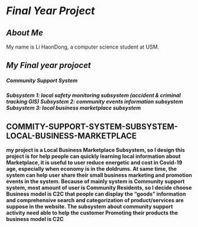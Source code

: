 # **_Final Year Project_**


## ***About Me*** 
My name is Li HaonDong, a computer science student at USM. 

## ***My Final year projocet***
##### Community Support System

***Subsystem 1: local safety monitoring subsystem (accident & criminal tracking GIS)
   Subsystem 2: community events information subsystem
   Subsystem 3: local business marketplace subsystem***

## COMMITY-SUPPORT-SYSTEM-SUBSYSTEM- LOCAL-BUSINESS-MARKETPLACE
   
   **my project is a Local Business Marketplace Subsystem, so I design this project is for help people can quickly learning local information about Marketplace, it is useful to user reduce energetic and cost in Covid-19 age, especially when economy is in the doldrums. At same time, the system can help user share their small business marketing and promotion events in the system.
    Because of mainly system is Community support system, most amount of user is Community Residents, so I decide choose Business model is C2C that people can display the “goods” information and comprehensive search and categorization of product/services are suppose in the website. 
      The subsystem about community support activity need able to help the customer Promoting their products the business model is C2C** 
